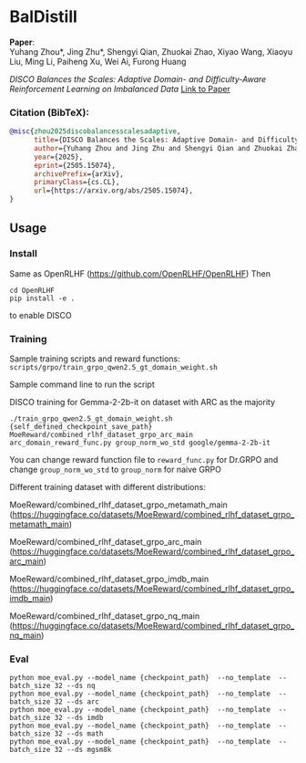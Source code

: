 # BalDistill

**Paper**:  
Yuhang Zhou*, Jing Zhu*, Shengyi Qian, Zhuokai Zhao, Xiyao Wang, Xiaoyu Liu, Ming Li, Paiheng Xu, Wei Ai, Furong Huang

*DISCO Balances the Scales: Adaptive Domain- and Difficulty-Aware Reinforcement Learning on Imbalanced Data*
[Link to Paper](https://arxiv.org/abs/2505.15074)

### Citation (BibTeX):
```bibtex
@misc{zhou2025discobalancesscalesadaptive,
      title={DISCO Balances the Scales: Adaptive Domain- and Difficulty-Aware Reinforcement Learning on Imbalanced Data}, 
      author={Yuhang Zhou and Jing Zhu and Shengyi Qian and Zhuokai Zhao and Xiyao Wang and Xiaoyu Liu and Ming Li and Paiheng Xu and Wei Ai and Furong Huang},
      year={2025},
      eprint={2505.15074},
      archivePrefix={arXiv},
      primaryClass={cs.CL},
      url={https://arxiv.org/abs/2505.15074}, 
}
```

## Usage

### Install

Same as OpenRLHF (https://github.com/OpenRLHF/OpenRLHF)
Then
```
cd OpenRLHF
pip install -e .
```
to enable DISCO

### Training

Sample training scripts and reward functions: `scripts/grpo/train_grpo_qwen2.5_gt_domain_weight.sh`

Sample command line to run the script

DISCO training for Gemma-2-2b-it on dataset with ARC as the majority
```
./train_grpo_qwen2.5_gt_domain_weight.sh {self_defined_checkpoint_save_path} MoeReward/combined_rlhf_dataset_grpo_arc_main arc_domain_reward_func.py group_norm_wo_std google/gemma-2-2b-it
```
You can change reward function file to `reward_func.py` for Dr.GRPO and change `group_norm_wo_std` to `group_norm` for naive GRPO

Different training dataset with different distributions:

MoeReward/combined_rlhf_dataset_grpo_metamath_main (https://huggingface.co/datasets/MoeReward/combined_rlhf_dataset_grpo_metamath_main) 

MoeReward/combined_rlhf_dataset_grpo_arc_main (https://huggingface.co/datasets/MoeReward/combined_rlhf_dataset_grpo_arc_main)

MoeReward/combined_rlhf_dataset_grpo_imdb_main (https://huggingface.co/datasets/MoeReward/combined_rlhf_dataset_grpo_imdb_main)

MoeReward/combined_rlhf_dataset_grpo_nq_main (https://huggingface.co/datasets/MoeReward/combined_rlhf_dataset_grpo_nq_main)

### Eval
```
python moe_eval.py --model_name {checkpoint_path}  --no_template  --batch_size 32 --ds nq
python moe_eval.py --model_name {checkpoint_path}  --no_template  --batch_size 32 --ds arc
python moe_eval.py --model_name {checkpoint_path}  --no_template  --batch_size 32 --ds imdb
python moe_eval.py --model_name {checkpoint_path}  --no_template  --batch_size 32 --ds math
python moe_eval.py --model_name {checkpoint_path}  --no_template  --batch_size 32 --ds mgsm8k
```